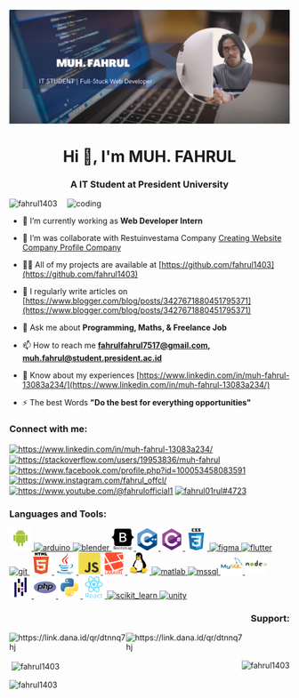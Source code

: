 ![logo](https://github.com/fahrul1403/ProfileGithub/blob/main/backgroud.png)
<h1 align="center">Hi 👋, I'm MUH. FAHRUL</h1>
<h3 align="center">A IT Student at President University</h3>

<img align="right" alt="coding" width="400" src="https://user-images.githubusercontent.com/55389276/140866485-8fb1c876-9a8f-4d6a-98dc-08c4981eaf70.gif">

<p align="left"> <img src="https://komarev.com/ghpvc/?username=fahrul1403&label=Profile%20views&color=0e75b6&style=flat" alt="fahrul1403" /> </p>

- 🔭 I’m currently working as **Web Developer Intern**

- 👯 I’m was collaborate with Restuinvestama Company [Creating Website Company Profile Company](restuinvestama.com)

- 👨‍💻 All of my projects are available at [https://github.com/fahrul1403](https://github.com/fahrul1403)

- 📝 I regularly write articles on [https://www.blogger.com/blog/posts/3427671880451795371](https://www.blogger.com/blog/posts/3427671880451795371)

- 💬 Ask me about **Programming, Maths, & Freelance Job**

- 📫 How to reach me **fahrulfahrul7517@gmail.com, muh.fahrul@student.president.ac.id**

- 📄 Know about my experiences [https://www.linkedin.com/in/muh-fahrul-13083a234/](https://www.linkedin.com/in/muh-fahrul-13083a234/)

- ⚡ The best Words **"Do the best for everything opportunities"**

<h3 align="left">Connect with me:</h3>
<p align="left">
<a href="https://linkedin.com/in/https://www.linkedin.com/in/muh-fahrul-13083a234/" target="blank"><img align="center" src="https://raw.githubusercontent.com/rahuldkjain/github-profile-readme-generator/master/src/images/icons/Social/linked-in-alt.svg" alt="https://www.linkedin.com/in/muh-fahrul-13083a234/" height="30" width="40" /></a>
<a href="https://stackoverflow.com/users/https://stackoverflow.com/users/19953836/muh-fahrul" target="blank"><img align="center" src="https://raw.githubusercontent.com/rahuldkjain/github-profile-readme-generator/master/src/images/icons/Social/stack-overflow.svg" alt="https://stackoverflow.com/users/19953836/muh-fahrul" height="30" width="40" /></a>
<a href="https://fb.com/https://www.facebook.com/profile.php?id=100053458083591" target="blank"><img align="center" src="https://raw.githubusercontent.com/rahuldkjain/github-profile-readme-generator/master/src/images/icons/Social/facebook.svg" alt="https://www.facebook.com/profile.php?id=100053458083591" height="30" width="40" /></a>
<a href="https://instagram.com/https://www.instagram.com/fahrul_offcl/" target="blank"><img align="center" src="https://raw.githubusercontent.com/rahuldkjain/github-profile-readme-generator/master/src/images/icons/Social/instagram.svg" alt="https://www.instagram.com/fahrul_offcl/" height="30" width="40" /></a>
<a href="https://www.youtube.com/c/https://www.youtube.com/@fahrulofficial1" target="blank"><img align="center" src="https://raw.githubusercontent.com/rahuldkjain/github-profile-readme-generator/master/src/images/icons/Social/youtube.svg" alt="https://www.youtube.com/@fahrulofficial1" height="30" width="40" /></a>
<a href="https://discord.gg/fahrul01rul#4723" target="blank"><img align="center" src="https://raw.githubusercontent.com/rahuldkjain/github-profile-readme-generator/master/src/images/icons/Social/discord.svg" alt="fahrul01rul#4723" height="30" width="40" /></a>
</p>
<h3 align="left">Languages and Tools:</h3>
<p align="left"> <a href="https://developer.android.com" target="_blank" rel="noreferrer"> <img src="https://raw.githubusercontent.com/devicons/devicon/master/icons/android/android-original-wordmark.svg" alt="android" width="40" height="40"/> </a> <a href="https://www.arduino.cc/" target="_blank" rel="noreferrer"> <img src="https://cdn.worldvectorlogo.com/logos/arduino-1.svg" alt="arduino" width="40" height="40"/> </a> <a href="https://www.blender.org/" target="_blank" rel="noreferrer"> <img src="https://download.blender.org/branding/community/blender_community_badge_white.svg" alt="blender" width="40" height="40"/> </a> <a href="https://getbootstrap.com" target="_blank" rel="noreferrer"> <img src="https://raw.githubusercontent.com/devicons/devicon/master/icons/bootstrap/bootstrap-plain-wordmark.svg" alt="bootstrap" width="40" height="40"/> </a> <a href="https://www.w3schools.com/cpp/" target="_blank" rel="noreferrer"> <img src="https://raw.githubusercontent.com/devicons/devicon/master/icons/cplusplus/cplusplus-original.svg" alt="cplusplus" width="40" height="40"/> </a> <a href="https://www.w3schools.com/cs/" target="_blank" rel="noreferrer"> <img src="https://raw.githubusercontent.com/devicons/devicon/master/icons/csharp/csharp-original.svg" alt="csharp" width="40" height="40"/> </a> <a href="https://www.w3schools.com/css/" target="_blank" rel="noreferrer"> <img src="https://raw.githubusercontent.com/devicons/devicon/master/icons/css3/css3-original-wordmark.svg" alt="css3" width="40" height="40"/> </a> <a href="https://www.figma.com/" target="_blank" rel="noreferrer"> <img src="https://www.vectorlogo.zone/logos/figma/figma-icon.svg" alt="figma" width="40" height="40"/> </a> <a href="https://flutter.dev" target="_blank" rel="noreferrer"> <img src="https://www.vectorlogo.zone/logos/flutterio/flutterio-icon.svg" alt="flutter" width="40" height="40"/> </a> <a href="https://git-scm.com/" target="_blank" rel="noreferrer"> <img src="https://www.vectorlogo.zone/logos/git-scm/git-scm-icon.svg" alt="git" width="40" height="40"/> </a> <a href="https://www.w3.org/html/" target="_blank" rel="noreferrer"> <img src="https://raw.githubusercontent.com/devicons/devicon/master/icons/html5/html5-original-wordmark.svg" alt="html5" width="40" height="40"/> </a> <a href="https://www.java.com" target="_blank" rel="noreferrer"> <img src="https://raw.githubusercontent.com/devicons/devicon/master/icons/java/java-original.svg" alt="java" width="40" height="40"/> </a> <a href="https://developer.mozilla.org/en-US/docs/Web/JavaScript" target="_blank" rel="noreferrer"> <img src="https://raw.githubusercontent.com/devicons/devicon/master/icons/javascript/javascript-original.svg" alt="javascript" width="40" height="40"/> </a> <a href="https://laravel.com/" target="_blank" rel="noreferrer"> <img src="https://raw.githubusercontent.com/devicons/devicon/master/icons/laravel/laravel-plain-wordmark.svg" alt="laravel" width="40" height="40"/> </a> <a href="https://www.linux.org/" target="_blank" rel="noreferrer"> <img src="https://raw.githubusercontent.com/devicons/devicon/master/icons/linux/linux-original.svg" alt="linux" width="40" height="40"/> </a> <a href="https://www.mathworks.com/" target="_blank" rel="noreferrer"> <img src="https://upload.wikimedia.org/wikipedia/commons/2/21/Matlab_Logo.png" alt="matlab" width="40" height="40"/> </a> <a href="https://www.microsoft.com/en-us/sql-server" target="_blank" rel="noreferrer"> <img src="https://www.svgrepo.com/show/303229/microsoft-sql-server-logo.svg" alt="mssql" width="40" height="40"/> </a> <a href="https://www.mysql.com/" target="_blank" rel="noreferrer"> <img src="https://raw.githubusercontent.com/devicons/devicon/master/icons/mysql/mysql-original-wordmark.svg" alt="mysql" width="40" height="40"/> </a> <a href="https://nodejs.org" target="_blank" rel="noreferrer"> <img src="https://raw.githubusercontent.com/devicons/devicon/master/icons/nodejs/nodejs-original-wordmark.svg" alt="nodejs" width="40" height="40"/> </a> <a href="https://pandas.pydata.org/" target="_blank" rel="noreferrer"> <img src="https://raw.githubusercontent.com/devicons/devicon/2ae2a900d2f041da66e950e4d48052658d850630/icons/pandas/pandas-original.svg" alt="pandas" width="40" height="40"/> </a> <a href="https://www.php.net" target="_blank" rel="noreferrer"> <img src="https://raw.githubusercontent.com/devicons/devicon/master/icons/php/php-original.svg" alt="php" width="40" height="40"/> </a> <a href="https://www.python.org" target="_blank" rel="noreferrer"> <img src="https://raw.githubusercontent.com/devicons/devicon/master/icons/python/python-original.svg" alt="python" width="40" height="40"/> </a> <a href="https://reactjs.org/" target="_blank" rel="noreferrer"> <img src="https://raw.githubusercontent.com/devicons/devicon/master/icons/react/react-original-wordmark.svg" alt="react" width="40" height="40"/> </a> <a href="https://scikit-learn.org/" target="_blank" rel="noreferrer"> <img src="https://upload.wikimedia.org/wikipedia/commons/0/05/Scikit_learn_logo_small.svg" alt="scikit_learn" width="40" height="40"/> </a> <a href="https://unity.com/" target="_blank" rel="noreferrer"> <img src="https://www.vectorlogo.zone/logos/unity3d/unity3d-icon.svg" alt="unity" width="40" height="40"/> </a> </p>

<h3 align="right">Support:</h3>
<p><a href="https://www.buymeacoffee.com/https://link.dana.id/qr/dtnnq7hj"> <img align="left" src="https://cdn.buymeacoffee.com/buttons/v2/default-yellow.png" height="50" width="210" alt="https://link.dana.id/qr/dtnnq7hj" /></a><a href="https://ko-fi.com/https://link.dana.id/qr/dtnnq7hj"> <img align="left" src="https://cdn.ko-fi.com/cdn/kofi3.png?v=3" height="50" width="210" alt="https://link.dana.id/qr/dtnnq7hj" /></a></p><br><br>

<p><img align="right" src="https://github-readme-stats.vercel.app/api/top-langs?username=fahrul1403&show_icons=true&locale=en&layout=compact" alt="fahrul1403" /></p>

<p>&nbsp;<img align="center" src="https://github-readme-stats.vercel.app/api?username=fahrul1403&show_icons=true&locale=en" alt="fahrul1403" /></p>

<p><img align="center" src="https://github-readme-streak-stats.herokuapp.com/?user=fahrul1403&" alt="fahrul1403" /></p>
